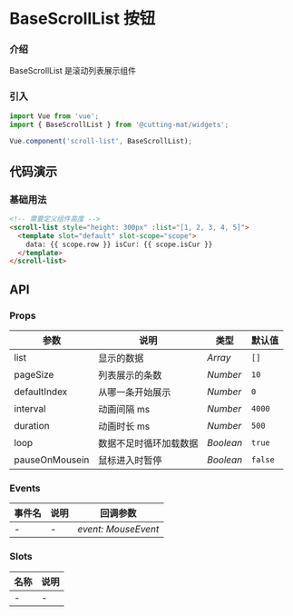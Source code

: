 # BaseScrollList 按钮

### 介绍

BaseScrollList 是滚动列表展示组件

### 引入

```js
import Vue from 'vue';
import { BaseScrollList } from '@cutting-mat/widgets';

Vue.component('scroll-list', BaseScrollList);
```

## 代码演示

### 基础用法

```html
<!-- 需要定义组件高度 -->
<scroll-list style="height: 300px" :list="[1, 2, 3, 4, 5]">
  <template slot="default" slot-scope="scope">
    data: {{ scope.row }} isCur: {{ scope.isCur }}
  </template>
</scroll-list>
```

## API

### Props

| 参数           | 说明                   | 类型      | 默认值  |
| -------------- | ---------------------- | --------- | ------- |
| list           | 显示的数据             | _Array_   | `[]`    |
| pageSize       | 列表展示的条数         | _Number_  | `10`    |
| defaultIndex   | 从哪一条开始展示       | _Number_  | `0`     |
| interval       | 动画间隔 ms            | _Number_  | `4000`  |
| duration       | 动画时长 ms            | _Number_  | `500`   |
| loop           | 数据不足时循环加载数据 | _Boolean_ | `true`  |
| pauseOnMousein | 鼠标进入时暂停         | _Boolean_ | `false` |

### Events

| 事件名 | 说明 | 回调参数            |
| ------ | ---- | ------------------- |
| -      | -    | _event: MouseEvent_ |

### Slots

| 名称 | 说明 |
| ---- | ---- |
| -    | -    |
